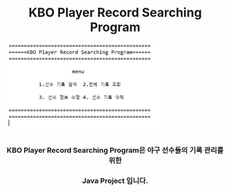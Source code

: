 <h1 align="center">KBO Player Record Searching Program</h1>

<img src="image/recSearch.png" align="center"/>

<h3 align="center">KBO Player Record Searching Program은 야구 선수들의 기록 관리를 위한</h3> 

<h3 align="center">Java Project 입니다.</h3>
